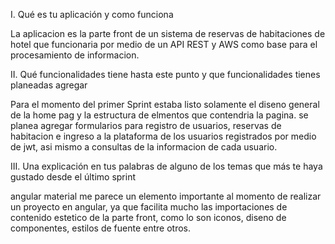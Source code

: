I. Qué es tu aplicación y como funciona

La aplicacion es la parte front de un sistema de reservas de habitaciones de hotel que funcionaria por medio de un API REST y AWS como base para el procesamiento de informacion.

II. Qué funcionalidades tiene hasta este punto y que funcionalidades tienes planeadas agregar

Para el momento del primer Sprint estaba listo solamente el diseno general de la home pag y la estructura de elmentos que contendria la pagina. se planea agregar formularios para registro de usuarios, reservas de habitacion e ingreso a la plataforma de los usuarios registrados por medio de jwt, asi mismo a consultas de la informacion de cada usuario.

III. Una explicación en tus palabras de alguno de los temas que más te haya gustado desde el último sprint

angular material me parece un elemento importante al momento de realizar un proyecto en angular, ya que facilita mucho las importaciones de contenido estetico de la parte front, como lo son iconos, diseno de componentes, estilos de fuente entre otros.